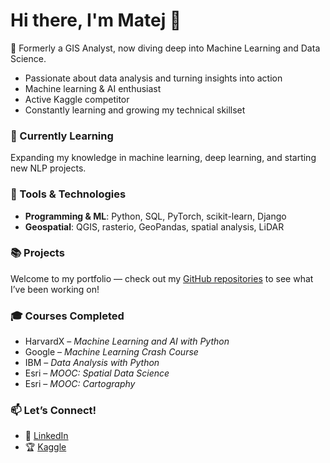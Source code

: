 # Hi there, I'm Matej 👋

🎯 Formerly a GIS Analyst, now diving deep into Machine Learning and Data Science.

- Passionate about data analysis and turning insights into action  
- Machine learning & AI enthusiast  
- Active Kaggle competitor  
- Constantly learning and growing my technical skillset  

### 🌱 Currently Learning
Expanding my knowledge in machine learning, deep learning, and starting new NLP projects.

### 🚀 Tools & Technologies
- **Programming & ML**: Python, SQL, PyTorch, scikit-learn, Django  
- **Geospatial**: QGIS, rasterio, GeoPandas, spatial analysis, LiDAR  

### 📚 Projects
Welcome to my portfolio — check out my [GitHub repositories](https://github.com/MatoKamenicky?tab=repositories) to see what I’ve been working on!

### 🎓 Courses Completed
- HarvardX – *Machine Learning and AI with Python*  
- Google – *Machine Learning Crash Course*  
- IBM – *Data Analysis with Python*  
- Esri – *MOOC: Spatial Data Science*  
- Esri – *MOOC: Cartography*  

### 📫 Let’s Connect!
- 💼 [LinkedIn](https://www.linkedin.com/in/matej-kamenický)  
- 🏆 [Kaggle](https://www.kaggle.com/matejkamenicky)  
